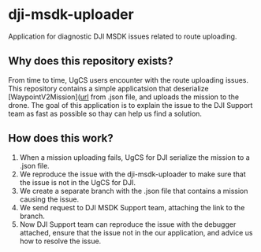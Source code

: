# dji-msdk-uploader

Application for diagnostic DJI MSDK issues related to route uploading.


## Why does this repository exists?

From time to time, UgCS users encounter with the route uploading issues. This repository contains a simple applicatsion that deserialize [WaypointV2Mission]([url](https://developer.dji.com/api-reference/android-api/Components/Missions/DJIWaypointV2Mission.html?search=waypointv2mission&i=0&) from .json file, and uploads the mission to the drone. The goal of this application is to explain the issue to the DJI Support team as fast as possible so thay can help us find a solution. 

## How does this work?

1. When a mission uploading fails, UgCS for DJI serialize the mission to a .json file.
2. We reproduce the issue with the dji-msdk-uploader to make sure that the issue is not in the UgCS for DJI.
3. We create a separate branch with the .json file that contains a mission causing the issue.
4. We send request to DJI MSDK Support team, attaching the link to the branch.
5. Now DJI Support team can reproduce the issue with the debugger attached, ensure that the issue not in the our application, and advice us how to resolve the issue.
